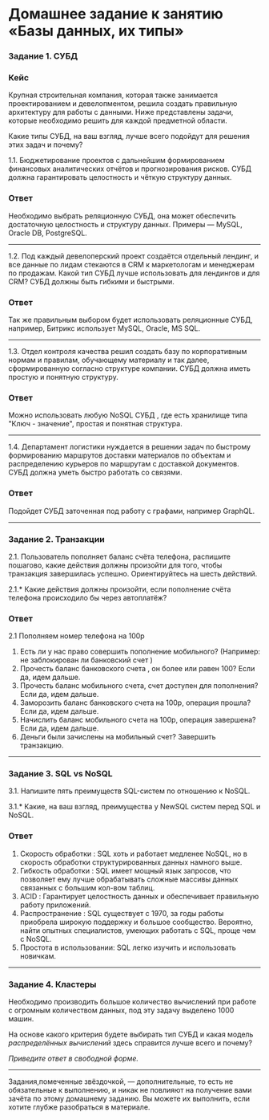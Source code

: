 # Домашнее задание к занятию «Базы данных, их типы»

### Задание 1. СУБД

### Кейс
Крупная строительная компания, которая также занимается проектированием и девелопментом, решила создать 
правильную архитектуру для работы с данными. Ниже представлены задачи, которые необходимо решить для
каждой предметной области. 

Какие типы СУБД, на ваш взгляд, лучше всего подойдут для решения этих задач и почему? 
 
1.1. Бюджетирование проектов с дальнейшим формированием финансовых аналитических отчётов и прогнозирования рисков.
СУБД должна гарантировать целостность и чёткую структуру данных.

### Ответ
Необходимо выбрать реляционную СУБД, она может обеспечить достаточную целостность и структуру данных. Примеры — MySQL, Oracle DB, PostgreSQL.

---

1.2. Под каждый девелоперский проект создаётся отдельный лендинг, и все данные по лидам стекаются в CRM к 
маркетологам и менеджерам по продажам. Какой тип СУБД лучше использовать для лендингов и для CRM? 
СУБД должны быть гибкими и быстрыми.

### Ответ
Так же правильным выбором будет использовать реляционные СУБД, например, Битрикс использует MySQL, Oracle, MS SQL.

---

1.3. Отдел контроля качества решил создать базу по корпоративным нормам и правилам, обучающему материалу 
и так далее, сформированную согласно структуре компании. СУБД должна иметь простую и понятную структуру.

### Ответ
Можно использовать любую NoSQL СУБД , где есть хранилище типа "Ключ - значение", простая и понятная структура.

---

1.4. Департамент логистики нуждается в решении задач по быстрому формированию маршрутов доставки материалов 
по объектам и распределению курьеров по маршрутам с доставкой документов. СУБД должна уметь быстро работать
со связями.

### Ответ
Подойдет СУБД заточенная под работу с графами, например GraphQL.

---

### Задание 2. Транзакции

2.1. Пользователь пополняет баланс счёта телефона, распишите пошагово, какие действия должны произойти для того, чтобы 
транзакция завершилась успешно. Ориентируйтесь на шесть действий.

2.1.* Какие действия должны произойти, если пополнение счёта телефона происходило бы через автоплатёж?

### Ответ 

2.1 Пополняем номер телефона на 100р

1. Есть ли у нас право совершить пополнение мобильного? (Например: не заблокирован ли банковский счет ) 
2. Прочесть баланс банковского счета , он более или равен 100? Если да, идем дальше.
3. Прочесть баланс мобильного счета, счет доступен для пополнения? Если да, идем дальше.
4. Заморозить баланс банковского счета на 100р, операция прошла? Если да, идем дальше.  
5. Начислить баланс мобильного счета на 100р, операция завершена? Если да, идем дальше. 
6. Деньги были зачислены на мобильный счет? Завершить транзакцию.



---

### Задание 3. SQL vs NoSQL

3.1. Напишите пять преимуществ SQL-систем по отношению к NoSQL. 

3.1.* Какие, на ваш взгляд, преимущества у NewSQL систем перед SQL и NoSQL.

### Ответ

1. Скорость обработки : SQL хоть и работает медленее NoSQL, но в скорость обработки структурированных данных намного выше. 
2. Гибкость обработки : SQL имеет мощный язык запросов, что позволяет ему лучше обрабатывать сложные массивы данных связанных с большим кол-вом таблиц.
3. ACID : Гарантирует целостность данных и обеспечивает правильную работу приложений.
4. Распространение : SQL существует с 1970, за годы работы приобрела широкую поддержку и большое сообщество. Вероятно, найти опытных специалистов, умеющих работать с SQL, проще чем с NoSQL.
5. Простота в использовании: SQL легко изучить и использовать новичкам.

---

### Задание 4. Кластеры

Необходимо производить большое количество вычислений при работе с огромным количеством данных, под эту задачу 
выделено 1000 машин. 

На основе какого критерия будете выбирать тип СУБД и какая модель *распределённых вычислений* 
здесь справится лучше всего и почему?

*Приведите ответ в свободной форме.*

---

Задания,помеченные звёздочкой, — дополнительные, то есть не обязательные к выполнению, и никак не повлияют на получение вами зачёта по этому домашнему заданию. Вы можете их выполнить, если хотите глубже разобраться в материале.
